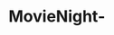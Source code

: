 # MovieNight-
<!DOCTYPE html>
<html lang="en">
    <style>
        li {font-family: MS Serif; color:rgb(240, 21, 21);
        }
        
            </style>
<head>
    <title>Movie Night</title>
    <link rel='stylesheet' type='text/css' href='movienight.css'>
  <meta charset="UTF-8">
</head>
<body>
  <h1 class="intro">Movie Night</h1>
    <p>Details</p>
    <!--<p class='details-button'>Location</p> -->
    <button>Location</button>
       <!-- <ul class="details"></ul>-->
       <ul1>
            <li>My House</li>
            <li>Greenpoint</li>
            <li>170 Diamond st </li>
            <li>Brooklyn, NY 11222</li>
        </ul1>
    </p>
    <!--<p class='details-button'>Date</p>-->
    <button>Date</button>
        <ul2 class="details"></ul2>
            <li>Thursday 7/12/18</li>
             <li>Tomorrow</li>
            <li>Changed from the orginal date: Wednesday </li>
         </ul2>
    </p>
    <!--<p class='details-button'>Time</p>-->
    <button>Time</button>
        <!-- <ul3 class="details">-->

        </ul>
            <li>8PM</li>
         </ul3>
    </p>
    <!--<p class='details-button'>Film</p>-->
    <button>Film</button>
    <ul4 class="details">
        <li>West Stide Story</li>
        <li>Starring Natlie Wood and George Chakiris</li>
    </ul4>
    </p>
        
<a href="https://en.wikipedia.org/wiki/Popcorn" target="_blank"><img src="https://encrypted-tbn0.gstatic.com/images?q=tbn:ANd9GcRVekC-DBk6r5YUrcKvNEj4iTN0vDeo6fruEzSCyqF3bYZVHlyfVg" alt="popcorn"></a>
<figcaption>(There will be popcorn)</figcaption>
<script src='https://code.jquery.com/jquery-3.1.0.min.js'></script>
<script src="movienight.js"></script>
</body>
